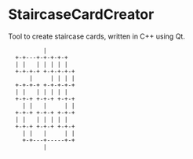 # StaircaseCardCreator

Tool to create staircase cards, written in C++ using Qt.


```
          |          
  +-+---+-+-+-+-+    
  | |   | | | | |    
  +-+-+-+ +-+-+-+-+  
      |     | | | |  
  +-+-+-+ +-+-+-+-+  
  | |   | | | | |    
  +-+-+ +-+-+ +-+-+  
    | |   |     | |  
  +-+-+ +-+-+ +-+-+  
  | |   | | | | |    
  +-+-+ +-+-+ +-+-+  
    | |   |     | |  
    +-+---+-----+-+  
          |          
                     
```
